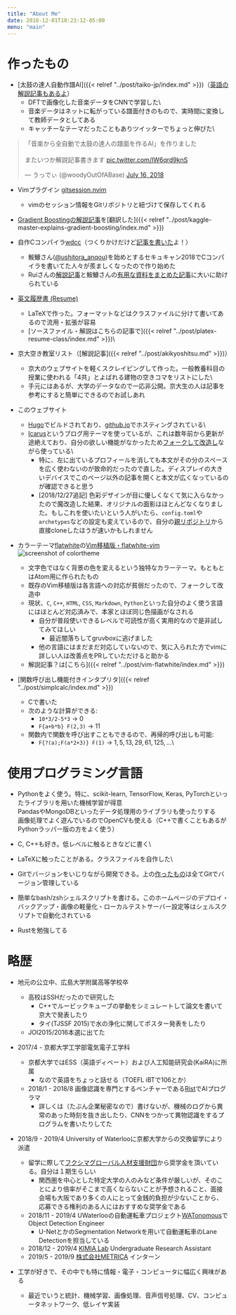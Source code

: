 ```yaml
---
title: "About Me"
date: 2018-12-01T18:23:12-05:00
menu: "main"
---
```


# 作ったもの
* [太鼓の達人自動作譜AI]({{< relref "../post/taiko-jp/index.md" >}})（[英語の解説記事もあるよ](https://medium.com/datadriveninvestor/automatic-drummer-with-deep-learning-3e92723b5a79)）
    * DFTで画像化した音楽データをCNNで学習した\
    * 音楽データはネットに転がっている譜面付きのもので、実時間に変換して教師データとしてある
    * キャッチーなテーマだったこともありツイッターでちょっと伸びた\
<blockquote class="twitter-tweet" data-lang="en"><p lang="ja" dir="ltr">「音楽から全自動で太鼓の達人の譜面を作るAI」を作りました<br><br>またいつか解説記事書きます <a href="https://t.co/IW6qrd9knS">pic.twitter.com/IW6qrd9knS</a></p>&mdash; うっでぃ (@woodyOutOfABase) <a href="https://twitter.com/woodyOutOfABase/status/1018708633511575553?ref_src=twsrc%5Etfw">July 16, 2018</a></blockquote>
<script async src="https://platform.twitter.com/widgets.js" charset="utf-8"></script>

* Vimプラグイン [gitsession.nvim](https://github.com/woodyZootopia/gitsession.nvim)
    * vimのセッション情報をGitリポジトリと紐づけて保存してくれる

*   [Gradient Boostingの解説記事](https://www.gormanalysis.com/blog/gradient-boosting-explained/)を[翻訳した]({{< relref "../post/kaggle-master-explains-gradient-boosting/index.md" >}})

* 自作Cコンパイラ[wdcc](https://github.com/woodyZootopia/woodycc)（つくりかけだけど[記事を書いた](/2019/01/c%E9%A2%A8%E3%82%B3%E3%83%B3%E3%83%91%E3%82%A4%E3%83%A9%E3%82%92%E8%87%AA%E4%BD%9C%E3%81%97%E3%81%9F/)よ！）
    * 鮟鱇さん([@ushitora_anqou](https://twitter.com/ushitora_anqou))を始めとするセキュキャン2018でCコンパイラを書いてた人々が羨ましくなったので作り始めた
    * Ruiさんの[解説記事](https://www.sigbus.info/compilerbook/)と鮟鱇さんの[有用な資料をまとめた記事](https://anqou.net/poc/2019/01/03/post-2650/)に大いに助けられている

* [英文履歴書 (Resume)](https://github.com/woodyZootopia/resume/raw/master/resume.pdf)
    * LaTeXで作った。フォーマットなどはクラスファイルに分けて書いてあるので流用・拡張が容易
    * [ソースファイル・解説はこちらの記事で]({{< relref "../post/platex-resume-class/index.md" >}})\

* 京大空き教室リスト（[解説記事]({{< relref "../post/akikyoshitsu.md" >}})）
    * 京大のウェブサイトを軽くスクレイピングして作った。一般教養科目の授業に使われる「4共」とよばれる建物の空きコマをリストにした\
    * 手元にはあるが、大学のデータなので一応非公開。京大生の人は記事を参考にすると簡単にできるのでお試しあれ

* このウェブサイト
    * [Hugo](https://gohugo.io/)でビルドされており、[github.io](https://pages.github.com/)でホスティングされている\
    * [Icarus](https://github.com/digitalcraftsman/hugo-icarus-theme)というブログ用テーマを使っているが、これは数年前から更新が途絶えており、自分の欲しい機能がなかったため[フォークして改造し](https://github.com/woodyZootopia/hugo-icarus-theme)ながら使っている\
        * 特に、左に出ているプロフィールを消しても本文がその分のスペースを広く使わないのが致命的だったので直した。ディスプレイの大きいデバイスでこのページ以外の記事を開くと本文が広くなっているのが確認できると思う
        * [2018/12/27追記] 色彩デザインが目に優しくなくて気に入らなかったので魔改造した結果、オリジナルの面影はほとんどなくなりました。もしこれを使いたいという人がいたら、`config.toml`や`archetypes`などの設定も変えているので、自分の[親リポジトリ](https://github.com/woodyZootopia/blog)から直接cloneしたほうが速いかもしれません

* カラーテーマ[flatwhite](https://atom.io/themes/flatwhite-syntax)の[Vim移植版・flatwhite-vim](https://github.com/woodyZootopia/flatwhite-vim)
![screenshot of colortheme](/main/flatwhite-screenshot.jpg)
    * 文字色ではなく背景の色を変えるという独特なカラーテーマ。もともとはAtom用に作られたもの
    * 既存のVim移植版は各言語への対応が貧弱だったので、フォークして改造中
    * 現状、`C`, `C++`, `HTML`, `CSS`, `Markdown`, `Python`といった自分のよく使う言語にはほとんど対応済みで、本家とほぼ同じ色描画がなされる
        * 自分が普段使いできるレベルで可読性が高く実用的なので是非試してみてほしい
			* 最近闇落ちしてgruvboxに逃げました
        * 他の言語にはまだまだ対応していないので、気に入られた方でvimに詳しい人は改善点をPRしていただけると助かる
    * 解説記事？は[こちら]({{< relref "../post/vim-flatwhite/index.md" >}})

* [関数呼び出し機能付きインタプリタ]({{< relref "../post/simplcalc/index.md" >}})
    * Cで書いた
    * 次のような計算ができる:
        * `10*3/2-5*3` → $0$
        * `F{a+b*b} F(2,3)` → $11$
    * 関数内で関数を呼び出すこともできるので、再帰的呼び出しも可能:
        * `F{?(a);F(a*2+3)} F(1)` → $1,5,13,29,61,125,\dots$\


# 使用プログラミング言語
* Pythonをよく使う。特に、scikit-learn, TensorFlow, Keras, PyTorchといったライブラリを用いた機械学習が得意\
PandasやMongoDBといったデータ処理用のライブラリも使ったりする\
画像処理でよく遊んでいるのでOpenCVも使える（C++で書くこともあるがPythonラッパー版の方をよく使う）

* C, C++も好き。低レベルに触るときなどに書く\

* LaTeXに触ったことがある。クラスファイルを自作した\

* Gitでバージョンをいじりながら開発できる。上の[作ったもの](#作ったもの)は全てGitでバージョン管理している

* 簡単なbash/zshシェルスクリプトを書ける。このホームページのデプロイ・バックアップ・画像の軽量化・ローカルテストサーバー設定等はシェルスクリプトで自動化されている

* Rustを勉強してる

# 略歴
* 地元の公立中、広島大学附属高等学校卒
    * 高校はSSHだったので研究した
        * C++でルービックキューブの挙動をシミュレートして論文を書いて京大で発表したり
        * タイ(TJSSF 2015)で水の浄化に関してポスター発表をしたり
    * JOI2015/2016本選に出てた

* 2017/4 - 京都大学工学部電気電子工学科
    * 京都大学ではESS（英語ディベート）および人工知能研究会(KaiRA)に所属
        * なので英語をちょっと話せる（TOEFL iBTで106とか）
    * 2018/1 - 2018/8 画像認識を専門とするベンチャーである[Rist](https://www.rist.co.jp/)でAIプログラマ
        * 詳しくは（たぶん企業秘密なので）書けないが、機械のログから異常のあった時刻を抜き出したり、CNNをつかって異物認識をするプログラムを書いたりしてた
* 2018/9 - 2019/4 University of Waterlooに京都大学からの交換留学により派遣
    * 留学に際して[フクシマグローバル人材支援財団](https://www.fukushima-global.or.jp/index.html)から奨学金を頂いている。自分は１期生らしい
        * 関西圏を中心とした特定大学の人のみなど条件が厳しいが、そのことにより倍率がそこまで高くならないことが予想されること、面接会場も大阪であり多くの人にとって金銭的負担が少ないことから、応募できる権利のある人にはおすすめな奨学金である
    * 2018/11 - 2019/4 UWaterlooの自動運転車プロジェクト[WATonomous](https://watonomous.ca)でObject Detection Engineer
        *   U-NetとかのSegmentation Networkを用いて自動運転車のLane Detectionを担当している
    * 2018/12 - 2019/4 [KIMIA Lab](http://kimia.uwaterloo.ca) Undergraduate Research Assistant
	* 2019/5 - 2019/9 [株式会社METRICA](https://metrica.me/) インターン
* 工学が好きで、その中でも特に情報・電子・コンピュータに幅広く興味がある
    * 最近でいうと統計、機械学習、画像処理、音声信号処理、CV、コンピュータネットワーク、低レイヤ実装

